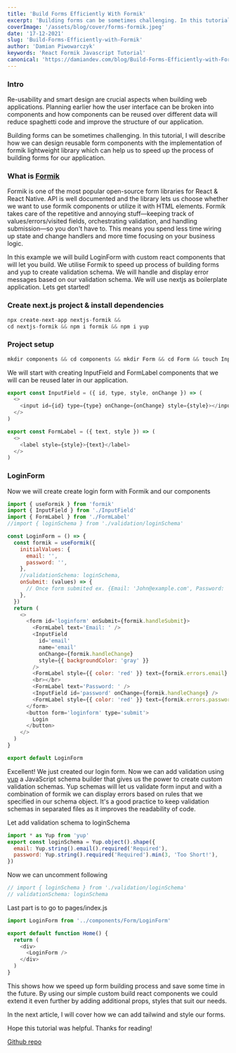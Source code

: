 ```yaml
---
title: 'Build Forms Efficiently With Formik'
excerpt: 'Building forms can be sometimes challenging. In this tutorial, I will describe how we can design reusable form components with the implementation of formik lightweight library which can help us to speed up the process of building forms for our application.'
coverImage: '/assets/blog/cover/forms-formik.jpeg'
date: '17-12-2021'
slug: 'Build-Forms-Efficiently-with-Formik'
author: 'Damian Piwowarczyk'
keywords: 'React Formik Javascript Tutorial'
canonical: 'https://damiandev.com/blog/Build-Forms-Efficiently-with-Formik'
---
```


### Intro

Re-usability and smart design are crucial aspects when building web applications. Planning earlier how the user interface can be broken into components and how components can be reused over different data will reduce spaghetti code and improve the structure of our application.

Building forms can be sometimes challenging. In this tutorial, I will describe how we can design reusable form components with the implementation of formik lightweight library which can help us to speed up the process of building forms for our application.

### What is [Formik](https://formik.org/docs/overview)

Formik is one of the most popular open-source form libraries for React & React Native. API is well documented and the library lets us choose whether we want to use formik components or utilize it with HTML elements.
Formik takes care of the repetitive and annoying stuff—keeping track of values/errors/visited fields, orchestrating validation, and handling submission—so you don't have to. This means you spend less time wiring up state and change handlers and more time focusing on your business logic.

In this example we will build LoginForm with custom react components that will let you build. We utilise Formik to speed up process of building forms and yup to create validation schema. We will handle and display error messages based on our validation schema. We will use nextjs as boilerplate application.
Lets get started!

### Create next.js project & install dependencies

```javascript
npx create-next-app nextjs-formik &&
cd nextjs-formik && npm i formik && npm i yup
```

### Project setup

```javascript
mkdir components && cd components && mkdir Form && cd Form && touch InputField.js && touch LoginForm.js && FormLabel.js && mkdir validation && cd validation && touch loginSchema.js
```

We will start with creating InputField and FormLabel components that we will can be reused later in our application.

```javascript
export const InputField = ({ id, type, style, onChange }) => (
  <>
    <input id={id} type={type} onChange={onChange} style={style}></input>
  </>
)
```

```javascript
export const FormLabel = ({ text, style }) => (
  <>
    <label style={style}>{text}</label>
  </>
)
```

### LoginForm

Now we will create create login form with Formik and our components

```javascript
import { useFormik } from 'formik'
import { InputField } from './InputField'
import { FormLabel } from './FormLabel'
//import { loginSchema } from './validation/loginSchema'

const LoginForm = () => {
  const formik = useFormik({
    initialValues: {
      email: '',
      password: '',
    },
    //validationSchema: loginSchema,
    onSubmit: (values) => {
      // Once form submited ex. {Email: 'John@example.com', Password: 'secret'}
    },
  })
  return (
    <>
      <form id='loginform' onSubmit={formik.handleSubmit}>
        <FormLabel text='Email: ' />
        <InputField
          id='email'
          name='email'
          onChange={formik.handleChange}
          style={{ backgroundColor: 'gray' }}
        />
        <FormLabel style={{ color: 'red' }} text={formik.errors.email} />
        <br></br>
        <FormLabel text='Password: ' />
        <InputField id='password' onChange={formik.handleChange} />
        <FormLabel style={{ color: 'red' }} text={formik.errors.password} />
      </form>
      <button form='loginform' type='submit'>
        Login
      </button>
    </>
  )
}

export default LoginForm
```

Excellent! We just created our login form. Now we can add validation using [yup](https://www.npmjs.com/package/yup) a JavaScript schema builder that gives us the power to create custom validation schemas. Yup schemas will let us validate form input and with a combination of formik we can display errors based on rules that we specified in our schema object.
It's a good practice to keep validation schemas in separated files as it improves the readability of code.

Let add validation schema to loginSchema

```javascript
import * as Yup from 'yup'
export const loginSchema = Yup.object().shape({
  email: Yup.string().email().required('Required'),
  password: Yup.string().required('Required').min(3, 'Too Short!'),
})
```

Now we can uncomment following

```javascript
// import { loginSchema } from './validation/loginSchema'
// validationSchema: loginSchema
```

Last part is to go to pages/index.js

```javascript
import LoginForm from '../components/Form/LoginForm'

export default function Home() {
  return (
    <div>
      <LoginForm />
    </div>
  )
}
```

This shows how we speed up form building process and save some time in the future.
By using our simple custom build react components we could extend it even further by adding additional props, styles that suit our needs.

In the next article, I will cover how we can add tailwind and style our forms.

Hope this tutorial was helpful. Thanks for reading!

[Github repo](https://github.com/przpiw/nextjs-formik-loginform)
